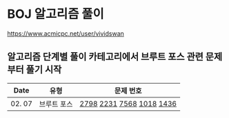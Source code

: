 # BOJ 알고리즘 풀이
https://www.acmicpc.net/user/vividswan

## 알고리즘 단계별 풀이 카테고리에서 브루트 포스 관련 문제부터 풀기 시작

| Date | 유형 | 문제 번호 |
|:----:|:----:|:----:|
| 02. 07 |  브루트 포스 |[2798](https://github.com/boookk/Algorithm/blob/main/%EB%B8%8C%EB%A3%A8%ED%8A%B8%20%ED%8F%AC%EC%8A%A4/2798_%EB%B8%94%EB%9E%99%EC%9E%AD.py) [2231](https://github.com/boookk/Algorithm/blob/main/%EB%B8%8C%EB%A3%A8%ED%8A%B8%20%ED%8F%AC%EC%8A%A4/2231_%EB%B6%84%ED%95%B4%ED%95%A9.py) [7568](https://github.com/boookk/Algorithm/blob/main/%EB%B8%8C%EB%A3%A8%ED%8A%B8%20%ED%8F%AC%EC%8A%A4/7568_%EB%8D%A9%EC%B9%98.py) [1018](https://github.com/boookk/Algorithm/blob/main/%EB%B8%8C%EB%A3%A8%ED%8A%B8%20%ED%8F%AC%EC%8A%A4/1018_%EC%B2%B4%EC%8A%A4%ED%8C%90%20%EB%8B%A4%EC%8B%9C%EC%B9%A0%ED%95%98%EA%B8%B0.py) [1436](https://github.com/boookk/Algorithm/blob/main/%EB%B8%8C%EB%A3%A8%ED%8A%B8%20%ED%8F%AC%EC%8A%A4/1436_%EC%98%81%ED%99%94%EA%B0%90%EB%8F%85%20%EC%88%8C.py) |
